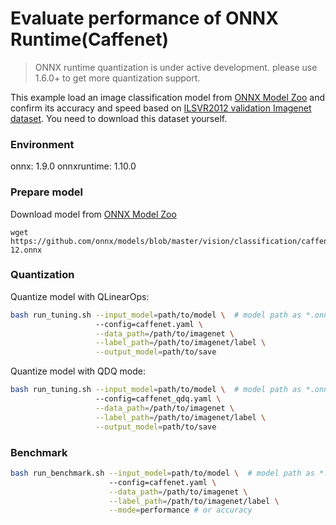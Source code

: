 # Evaluate performance of ONNX Runtime(Caffenet) 
>ONNX runtime quantization is under active development. please use 1.6.0+ to get more quantization support. 

This example load an image classification model from [ONNX Model Zoo](https://github.com/onnx/models) and confirm its accuracy and speed based on [ILSVR2012 validation Imagenet dataset](http://www.image-net.org/challenges/LSVRC/2012/downloads). You need to download this dataset yourself.

### Environment
onnx: 1.9.0
onnxruntime: 1.10.0

### Prepare model
Download model from [ONNX Model Zoo](https://github.com/onnx/models)

```shell
wget https://github.com/onnx/models/blob/master/vision/classification/caffenet/model/caffenet-12.onnx
```

### Quantization

Quantize model with QLinearOps:

```bash
bash run_tuning.sh --input_model=path/to/model \  # model path as *.onnx
                   --config=caffenet.yaml \
                   --data_path=/path/to/imagenet \
                   --label_path=/path/to/imagenet/label \
                   --output_model=path/to/save
```

Quantize model with QDQ mode:

```bash
bash run_tuning.sh --input_model=path/to/model \  # model path as *.onnx
                   --config=caffenet_qdq.yaml \
                   --data_path=/path/to/imagenet \
                   --label_path=/path/to/imagenet/label \
                   --output_model=path/to/save
```

### Benchmark 

```bash
bash run_benchmark.sh --input_model=path/to/model \  # model path as *.onnx
                      --config=caffenet.yaml \
                      --data_path=/path/to/imagenet \
                      --label_path=/path/to/imagenet/label \
                      --mode=performance # or accuracy
```

